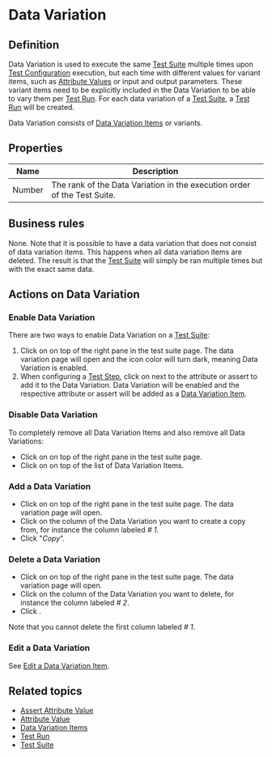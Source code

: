# Data Variation

## Definition

Data Variation is used to execute the same [Test Suite](test-suite) multiple times upon [Test Configuration](test-configuration) execution, but each time with different values for variant items, such as [Attribute Values](attribute-value) or input and output parameters. These variant items need to be explicitly included in the Data Variation to be able to vary them per [Test Run](test-run). For each data variation of a [Test Suite](test-suite), a [Test Run](test-run) will be created.
 
Data Variation consists of [Data Variation Items](datavariation-item) or variants.

## Properties
| Name | Description |
| ----------- | ----------- |
| Number | The rank of the Data Variation in the execution order of the Test Suite. |

## Business rules

None. 
Note that it is possible to have a data variation that does not consist of data variation items. This happens when all data variation items are deleted. The result is that the [Test Suite](test-suite) will simply be ran multiple times but with the exact same data.

## Actions on Data Variation

### Enable Data Variation
There are two ways to enable Data Variation on a [Test Suite](test-suite):
1. Click on <i class="fas fa-table"></i> on top of the right pane in the test suite page. The data variation page will open and the icon color will turn dark, meaning Data Variation is enabled.
2. When configuring a [Test Step](test-step), click on <i class="fas fa-table"></i> next to the attribute or assert to add it to the Data Variation. Data Variation will be enabled and the respective attribute or assert will be added as a [Data Variation Item](datavariation-item).

### Disable Data Variation
To completely remove all Data Variation Items and also remove all Data Variations:
- Click on <i class="fas fa-table"></i> on top of the right pane in the test suite page.
- Click on <i class="fas fa-trash-alt"></i> on top of the list of Data Variation Items.

### Add a Data Variation
- Click on <i class="fas fa-table"></i> on top of the right pane in the test suite page. The data variation page will open.
- Click on the column of the Data Variation you want to create a copy from, for instance the column labeled *# 1*. 
- Click "*Copy*".

### Delete a Data Variation
- Click on <i class="fas fa-table"></i> on top of the right pane in the test suite page. The data variation page will open.
- Click on the column of the Data Variation you want to delete, for instance the column labeled *# 2*. 
- Click <i class="fas fa-trash-alt"></i>.

Note that you cannot delete the first column labeled *# 1*.

### Edit a Data Variation
See [Edit a Data Variation Item](datavariation-item#edit-a-data-variation-item).

## Related topics
- [Assert Attribute Value](assert-attribute-value)
- [Attribute Value](attribute-value)
- [Data Variation Items](datavariation-item)
- [Test Run](test-run)
- [Test Suite](test-suite)
